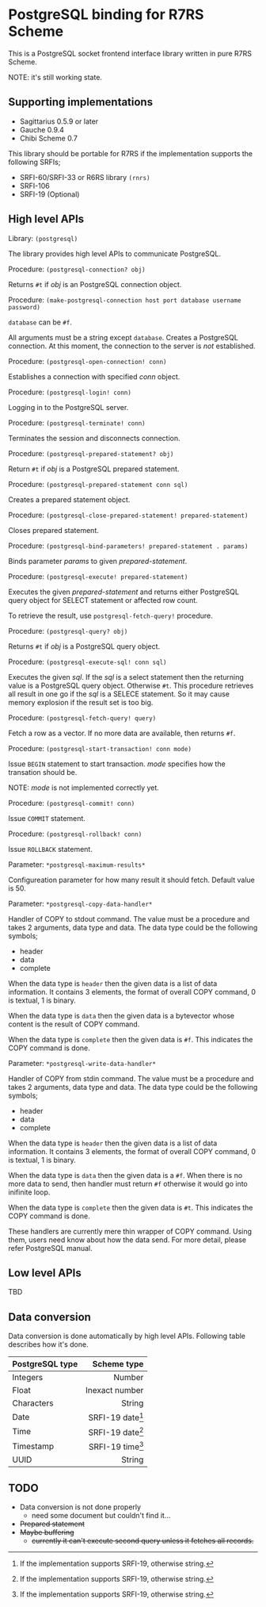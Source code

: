 PostgreSQL binding for R7RS Scheme
==================================

This is a PostgreSQL socket frontend interface library written in pure
R7RS Scheme.

NOTE: it's still working state.


Supporting implementations
--------------------------

- Sagittarius 0.5.9 or later
- Gauche 0.9.4
- Chibi Scheme 0.7

This library should be portable for R7RS if the implementation supports 
the following SRFIs;

- SRFI-60/SRFI-33 or R6RS library `(rnrs)`
- SRFI-106
- SRFI-19 (Optional)


High level APIs
---------------

Library: `(postgresql)`

The library provides high level APIs to communicate PostgreSQL.


Procedure: `(postgresql-connection? obj)`

Returns `#t` if _obj_ is an PostgreSQL connection object.


Procedure: `(make-postgresql-connection host port database username password)`

`database` can be `#f`.

All arguments must be a string except `database`. Creates a PostgreSQL
connection. At this moment, the connection to the server is *not* established.


Procedure: `(postgresql-open-connection! conn)`

Establishes a connection with specified _conn_ object.


Procedure: `(postgresql-login! conn)`

Logging in to the PostgreSQL server.


Procedure: `(postgresql-terminate! conn)`

Terminates the session and disconnects connection.


Procedure: `(postgresql-prepared-statement? obj)`

Return `#t` if _obj_ is a PostgreSQL prepared statement.


Procedure: `(postgresql-prepared-statement conn sql)`

Creates a prepared statement object.


Procedure: `(postgresql-close-prepared-statement! prepared-statement)`

Closes prepared statement.


Procedure: `(postgresql-bind-parameters! prepared-statement . params)`

Binds parameter _params_ to given _prepared-statement_.


Procedure: `(postgresql-execute! prepared-statement)`

Executes the given _prepared-statement_ and returns either PostgreSQL
query object for SELECT statement or affected row count.

To retrieve the result, use `postgresql-fetch-query!` procedure.


Procedure: `(postgresql-query? obj)`

Returns `#t` if _obj_ is a PostgreSQL query object.


Procedure: `(postgresql-execute-sql! conn sql)`

Executes the given _sql_. If the _sql_ is a select statement then
the returning value is a PostgreSQL query object. Otherwise `#t`.
This procedure retrieves all result in one go if the _sql_ is a SELECE
statement. So it may cause memory explosion if the result set is
too big.


Procedure: `(postgresql-fetch-query! query)`

Fetch a row as a vector. If no more data are available, then returns `#f`.


Procedure: `(postgresql-start-transaction! conn mode)`

Issue `BEGIN` statement to start transaction. _mode_ specifies how the
transation should be.

NOTE: _mode_ is not implemented correctly yet.


Procedure: `(postgresql-commit! conn)`

Issue `COMMIT` statement.


Procedure: `(postgresql-rollback! conn)`

Issue `ROLLBACK` statement.


Parameter: `*postgresql-maximum-results*`

Configureation parameter for how many result it should fetch. Default
value is 50.


Parameter: `*postgresql-copy-data-handler*`

Handler of COPY to stdout command. The value must be a procedure and
takes 2 arguments, data type and data. The data type could be the
following symbols;

- header
- data
- complete

When the data type is `header` then the given data is a list of data
information. It contains 3 elements, the format of overall COPY command,
0 is textual, 1 is binary.

When the data type is `data` then the given data is a bytevector whose
content is the result of COPY command.

When the data type is `complete` then the given data is `#f`. This indicates
the COPY command is done.


Parameter: `*postgresql-write-data-handler*`

Handler of COPY from stdin command. The value must be a procedure and
takes 2 arguments, data type and data. The data type could be the
following symbols;

- header
- data
- complete

When the data type is `header` then the given data is a list of data
information. It contains 3 elements, the format of overall COPY command,
0 is textual, 1 is binary.

When the data type is `data` then the given data is a `#f`. When there is
no more data to send, then handler must return `#f` otherwise it would go
into inifinite loop.

When the data type is `complete` then the given data is `#t`. This indicates
the COPY command is done.


These handlers are currently mere thin wrapper of COPY command. Using
them, users need know about how the data send. For more detail, please
refer PostgreSQL manual.


Low level APIs
--------------

TBD


Data conversion
---------------

Data conversion is done automatically by high level APIs. Following table
describes how it's done.

| PostgreSQL type |     Scheme type    |
|:--------------- | ------------------:|
|   Integers      |   Number           |
|   Float         |   Inexact number   |
|   Characters    |   String           |
|   Date          |   SRFI-19 date[^*] |
|   Time          |   SRFI-19 date[^*] |
|   Timestamp     |   SRFI-19 time[^*] |
|   UUID          |   String           |

[^*]: If the implementation supports SRFI-19, otherwise string.


TODO
----

- Data conversion is not done properly
  - need some document but couldn't find it...
- ~~Prepared statement~~
- ~~Maybe buffering~~
  - ~~currently it can't execute second query unless it fetches all records.~~
